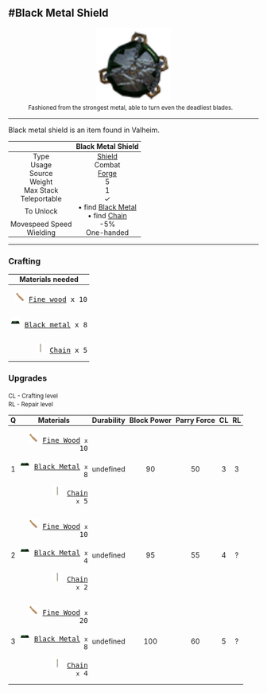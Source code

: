 <meta property="og:title" content="Black Metal Shield - MoreValheim" /><meta property="og:type" content="website" /><meta property="og:image" content="/assets/black_metal_shield.png" /><meta property="og:description" content="Black Metal Shield is an item found in Valheim." /><meta name="theme-color" content="#546D78"><meta name="twitter:card" content="summary_large_image">
#Black Metal Shield
-------------
<style>img {width:20px;}.tb {width:150px;display: block;margin-left: auto;margin-right: auto;}</style>

<style>.md-typeset table:not([class]) th:not([align]) {min-width:unset!important;}</style>
<style>td{padding:0em 0.3em!important;text-align:center!important;border-left:.05rem solid var(--md-default-fg-color--lightest)}</style>

<style>th{padding:0.1em 0.3em!important;text-align:center!important;font-weight:bold}</style>

<style>pre{text-align:right!important}</style>
<style>table tr td:first-child {border-left: 0;};</style>

<figure><img src="/assets/black_metal_shield.png" class="tb" /><figcaption><small>Fashioned from the strongest metal, able to turn even the deadliest blades.</small></figcaption></figure>

-------------

Black metal shield is an item found in Valheim.

|        | Black Metal Shield              |
| ----------- | ------------------------------------ |
| Type | [Shield](../../types/shield)
| Usage | Combat<br>
| Source | [Forge](../../objects/forge)
| Weight | 5 |
| Max Stack | 1 |
| Teleportable | ✓
| To Unlock | • find [Black Metal](../../items/black_metal)<br>• find [Chain](../../items/chain)<br>
| Movespeed Speed | -5%
| Wielding | One-handed


-------------

### Crafting

| Materials needed |
| - |
| <pre>[![Fine wood](/assets/fine_wood.png)](../../items/fine_wood) [Fine wood](../fine_wood) x 10</pre> |
| <pre>[![Black metal](/assets/black_metal.png)](../../items/black_metal) [Black metal](../black_metal) x 8</pre> |
| <pre>[![Chain](/assets/chain.png)](../../items/chain) [Chain](../chain) x 5</pre> |

### Upgrades

<small>CL - Crafting level</small><br><small>RL - Repair level</small>

| Q | Materials | Durability | Block Power | Parry Force | CL | RL |
| - | - | - | - | - | - | - |
| 1 | <pre>[![Fine Wood](/assets/fine_wood.png)](../../items/fine_wood) [Fine Wood](../../items/fine_wood) <small>x</small> 10</pre><pre>[![Black Metal](/assets/black_metal.png)](../../items/black_metal) [Black Metal](../../items/black_metal) <small>x</small> 8</pre><pre>[![Chain](/assets/chain.png)](../../items/chain) [Chain](../../items/chain) <small>x</small> 5</pre> | undefined | 90 | 50 | 3 | 3 |
| 2 | <pre>[![Fine Wood](/assets/fine_wood.png)](../../items/fine_wood) [Fine Wood](../../items/fine_wood) <small>x</small> 10</pre><pre>[![Black Metal](/assets/black_metal.png)](../../items/black_metal) [Black Metal](../../items/black_metal) <small>x</small> 4</pre><pre>[![Chain](/assets/chain.png)](../../items/chain) [Chain](../../items/chain) <small>x</small> 2</pre> | undefined | 95 | 55 | 4 | ? |
| 3 | <pre>[![Fine Wood](/assets/fine_wood.png)](../../items/fine_wood) [Fine Wood](../../items/fine_wood) <small>x</small> 20</pre><pre>[![Black Metal](/assets/black_metal.png)](../../items/black_metal) [Black Metal](../../items/black_metal) <small>x</small> 8</pre><pre>[![Chain](/assets/chain.png)](../../items/chain) [Chain](../../items/chain) <small>x</small> 4</pre> | undefined | 100 | 60 | 5 | ? |